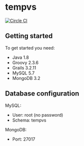 # tempvs
[![Circle CI](https://circleci.com/gh/ahlinist/tempvs/tree/master.svg?&style=shield)](https://circleci.com/gh/ahlinist/tempvs/tree/master)
## Getting started

To get started you need:
 * Java 1.8
 * Groovy 2.3.6
 * Grails 3.2.11
 * MySQL 5.7
 * MongoDB 3.2
 
## Database configuration

MySQL:
 * User: root (no password)
 * Schema: tempvs

MongoDB:
 * Port: 27017
 

